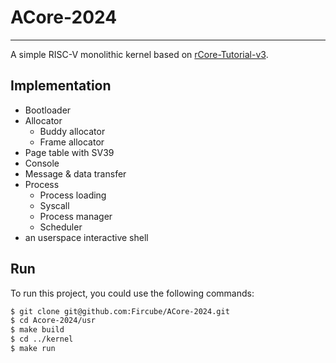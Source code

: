 # ACore-2024
---

A simple RISC-V monolithic kernel based on  [rCore-Tutorial-v3](https://github.com/rcore-os/rCore-Tutorial-v3).

## Implementation

- Bootloader
- Allocator
  - Buddy allocator
  - Frame allocator
- Page table with SV39
- Console
- Message & data transfer
- Process
  - Process loading
  - Syscall
  - Process manager
  - Scheduler
- an userspace interactive shell


## Run

To run this project, you could use the following commands:

``` bash
$ git clone git@github.com:Fircube/ACore-2024.git
$ cd Acore-2024/usr
$ make build
$ cd ../kernel
$ make run
```
